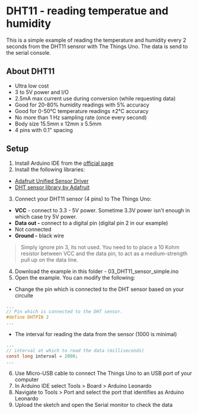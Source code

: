 # DHT11 - reading temperatue and humidity
This is a simple example of reading the temperature and humidity every 2 seconds from the DHT11 sensror with The Things Uno. The data is send to the serial console.
## About DHT11
- Ultra low cost
- 3 to 5V power and I/O
- 2.5mA max current use during conversion (while requesting data)
- Good for 20-80% humidity readings with 5% accuracy
- Good for 0-50°C temperature readings ±2°C accuracy
- No more than 1 Hz sampling rate (once every second)
- Body size 15.5mm x 12mm x 5.5mm
- 4 pins with 0.1" spacing

## Setup

1) Install Arduino IDE from the  [official page](https://www.arduino.cc/en/Main/Software)
2) Install the following libraries:
 - [Adafruit Unified Sensor Driver](https://github.com/adafruit/Adafruit_Sensor)
- [DHT sensor library by Adafruit](https://github.com/adafruit/DHT-sensor-library)
3) Connect your DHT11 sensor (4 pins) to The Things Uno:
-  **VCC**  - connect to 3.3 - 5V power. Sometime 3.3V power isn't enough in which case try 5V power.
- **Data out -**  connect to a digital pin (digital pin 2 in our example)
- Not connected
- **Ground -** black wire

> Simply ignore pin 3, its not used. You need to to place a 10 Kohm resistor between VCC and the data pin, to act as a medium-strength pull up on the data line. 
4) Download the example in this folder - 03_DHT11_sensor_simple.ino 
5) Open the example. You can modify the following:
- Change the pin which is connected to the DHT sensor based on your circuite
```C
...
// Pin which is connected to the DHT sensor.
#define DHTPIN 2 
...
  ```
  - The interval for reading the data from the sensor (1000 is minimal)
```C
...
// interval at which to read the data (milliseconds)
const long interval = 2000;           
...
  ```
  
6) Use Micro-USB cable to connect The Things Uno to an USB port of your computer
7)  In Arduino IDE select Tools > Board > Arduino Leonardo
8)  Navigate to Tools > Port and select the port that identifies as Arduino Leonardo
9) Upload the sketch and open the Serial monitor to check the data
